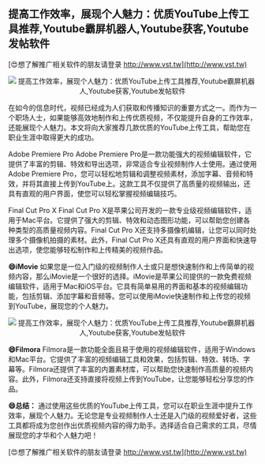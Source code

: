 ## **提高工作效率，展现个人魅力：优质YouTube上传工具推荐,Youtube霸屏机器人,Youtube获客,Youtube发帖软件**

[😍想了解推广相关软件的朋友请登录 http://www.vst.tw](http://www.vst.tw)

 <center><img src="https://vst.tw/MP4/tuiguang/png/2.png" alt="提高工作效率，展现个人魅力：优质YouTube上传工具推荐,Youtube霸屏机器人,Youtube获客,Youtube发帖软件"></center>

在如今的信息时代，视频已经成为人们获取和传播知识的重要方式之一。而作为一个职场人士，如果能够高效地制作和上传优质视频，不仅能提升自身的工作效率，还能展现个人魅力。本文将向大家推荐几款优质的YouTube上传工具，帮助您在职业生涯中取得更大的成功。

Adobe Premiere Pro
Adobe Premiere Pro是一款功能强大的视频编辑软件，它提供了丰富的剪辑、特效和导出选项，非常适合专业视频制作人士使用。通过使用Adobe Premiere Pro，您可以轻松地剪辑和调整视频素材，添加字幕、音频和特效，并将其直接上传到YouTube上。这款工具不仅提供了高质量的视频输出，还具有直观的用户界面，使您可以轻松掌握视频编辑技巧。

Final Cut Pro X
Final Cut Pro X是苹果公司开发的一款专业级视频编辑软件，适用于Mac平台。它提供了强大的剪辑、特效和动态图形功能，可以帮助您创建各种类型的高质量视频内容。Final Cut Pro X还支持多摄像机编辑，让您可以同时处理多个摄像机拍摄的素材。此外，Final Cut Pro X还具有直观的用户界面和快速导出选项，使您能够轻松制作和上传精美的视频作品。

**😄iMovie**
如果您是一位入门级的视频制作人士或只是想快速制作和上传简单的视频内容，那么iMovie是一个很好的选择。iMovie是苹果公司提供的一款免费视频编辑软件，适用于Mac和iOS平台。它具有简单易用的界面和基本的视频编辑功能，包括剪辑、添加字幕和音频等。您可以使用iMovie快速制作和上传您的视频到YouTube，展现您的个人魅力。

 <center><img src="https://vst.tw/MP4/tuiguang/png/3.png" alt="提高工作效率，展现个人魅力：优质YouTube上传工具推荐,Youtube霸屏机器人,Youtube获客,Youtube发帖软件"></center>

**😄Filmora**
Filmora是一款功能全面且易于使用的视频编辑软件，适用于Windows和Mac平台。它提供了丰富的视频编辑工具和效果，包括剪辑、特效、转场、字幕等。Filmora还提供了丰富的内置素材库，可以帮助您快速制作高质量的视频内容。此外，Filmora还支持直接将视频上传到YouTube，让您能够轻松分享您的作品。

**😄总结：**
通过使用这些优质的YouTube上传工具，您可以在职业生涯中提升工作效率，展现个人魅力。无论您是专业视频制作人士还是入门级的视频爱好者，这些工具都将成为您创作出优质视频内容的得力助手。选择适合自己需求的工具，尽情展现您的才华和个人魅力吧！

[😍想了解推广相关软件的朋友请登录 http://www.vst.tw](http://www.vst.tw)



